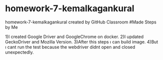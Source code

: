 # homework-7-kemalkagankural
homework-7-kemalkagankural created by GitHub Classroom
#Made Steps by Me

1)I created Google Driver and GoogleChrome on docker.
2)I updated GeckoDriver and Mozilla Version.
3)After this steps ı can build image.
4)But ı cant run the test because the webdriver didnt open and closed unexpectedly.
